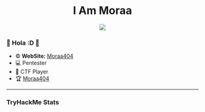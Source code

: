 <h1 align="center">I Am Moraa</h1>

<div id="header" align="center">
  <img loop="infinite" width="auto" src="https://aniyuki.com/wp-content/uploads/2021/05/gif-aniyuki-zero-two-29.gif">
</div>

### 🌱 Hola :D 🌱
 -  © **WebSite:** [Moraa404](https://moraa404.github.io/)
 - 💻 Pentester
 - 🚩 CTF Player
 - 🏆 [Moraa404](https://tryhackme.com/p/mora404)
 ---
 ### TryHackMe Stats

<script src="https://tryhackme.com/badge/314441"></script>
